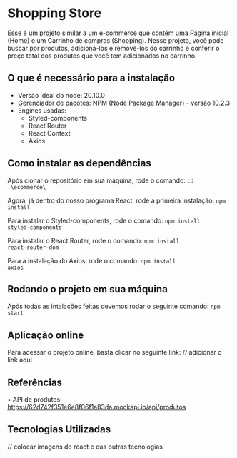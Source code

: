 
# Shopping Store
Esse é um projeto similar a um e-commerce que contém uma Página inicial (Home) e um Carrinho de compras (Shopping). 
Nesse projeto, você pode buscar por produtos, adicioná-los e removê-los do carrinho e conferir o preço total dos produtos que você tem adicionados no carrinho.

## O que é necessário para a instalação
- Versão ideal do node: 20.10.0
- Gerenciador de pacotes: NPM (Node Package Manager) - versão 10.2.3
- Engines usadas:
  - Styled-components
  - React Router
  - React Context
  - Axios
 
## Como instalar as dependências

Após clonar o repositório em sua máquina, rode o comando: <code>cd .\ecommerce\ </code>

Agora, já dentro do nosso programa React, rode a primeira instalação: <code>npm install</code>

Para instalar o Styled-components, rode o comando: <code>npm install styled-components</code>

Para instalar o React Router, rode o comando: <code>npm install react-router-dom</code>

Para a instalação do Axios, rode o comando: <code>npm install axios</code>

## Rodando o projeto em sua máquina
Após todas as intalações feitas devemos rodar o seguinte comando:
<code>npm start</code>

## Aplicação online
Para acessar o projeto online, basta clicar no seguinte link:
// adicionar o link aqui

## Referências
•	API de produtos: https://62d742f351e6e8f06f1a83da.mockapi.io/api/produtos

## Tecnologias Utilizadas
// colocar imagens do react e das outras tecnologias
